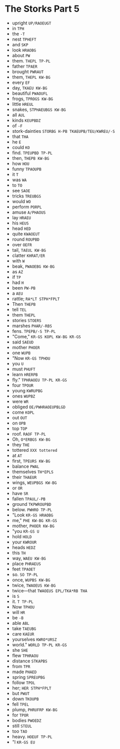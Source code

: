 # The Storks Part 5

* upright `UP/RAOEUGT`
* in `TPH`
* the `-T`
* nest `TPHEFT`
* and `SKP`
* look `HRAOBG`
* about `PW`
* them. `THEPL TP-PL`
* father `TPAER`
* brought `PWRAUT`
* them, `THEPL KW-BG`
* every `EF`
* day, `TKAEU KW-BG`
* beautiful `PWAOUFL`
* frogs, `TPROGS KW-BG`
* little `HREUL`
* snakes, `STPHAEUBGS KW-BG`
* all `AUL`
* kinds `KEUPBDZ`
* of `-F`
* stork-dainties `STORBG H-PB TKAEUPB/TEU/KWREU/-S`
* that `THA`
* he `E`
* could `KO`
* find. `TPEUPBD TP-PL`
* then, `THEPB KW-BG`
* how `HOU`
* funny `TPAOUPB`
* it `T`
* was `WA`
* to `TO`
* see `SAOE`
* tricks `TREUBGS`
* would `WO`
* perform `PORPL`
* amuse `A/PHAOUS`
* lay `HRAEU`
* his `HEUS`
* head `HED`
* quite `KWAOEUT`
* round `ROUPBD`
* over `OEFR`
* tail, `TAEUL KW-BG`
* clatter `KHRAT/ER`
* with `W`
* beak, `PWAOEBG KW-BG`
* as `AZ`
* if `TP`
* had `H`
* been `PW-PB`
* a `AEU`
* rattle; `RA*LT STPH*FPLT`
* Then `THEPB`
* tell `TEL`
* them `THEPL`
* stories `STOERS`
* marshes `PHAR/-RBS`
* fens. `TPEPB/-S TP-PL`
* "Come," `KR-GS KOPL KW-BG KR-GS`
* said `SAEUD`
* mother `PHOER`
* one `WUPB`
* "Now `KR-GS TPHOU`
* you `U`
* must `PHUFT`
* learn `HRERPB`
* fly." `TPHRAOEU TP-PL KR-GS`
* four `TPOUR`
* young `KWRUPBG`
* ones `WUPBZ`
* were `WR`
* obliged `OE/PWHRAOEUPBLGD`
* come `KOPL`
* out `OUT`
* on `OPB`
* top `TOP`
* roof. `RAOF TP-PL`
* Oh, `O*ERBGS KW-BG`
* they `THE`
* tottered `XXX tottered`
* at `AT`
* first, `TPEURS KW-BG`
* balance `PWAL`
* themselves `TH*EPLS`
* their `THAEUR`
* wings, `WEUPBGS KW-BG`
* or `OR`
* have `SR`
* fallen `TPAUL/-PB`
* ground `TKPWROUPBD`
* below. `PWHRO TP-PL`
* "Look `KR-GS HRAOBG`
* me," `PHE KW-BG KR-GS`
* mother, `PHOER KW-BG`
* "you `KR-GS U`
* hold `HOLD`
* your `KWROUR`
* heads `HEDZ`
* this `TH`
* way, `WAEU KW-BG`
* place `PHRAEUS`
* feet `TPAOET`
* so. `SO TP-PL`
* once, `WUPBS KW-BG`
* twice, `TWAOEUS KW-BG`
* twice—that `TWAOEUS EPL/TKA*RB THA`
* is `S`
* it. `T TP-PL`
* Now `TPHOU`
* will `HR`
* be `-B`
* able `ABL`
* take `TAEUBG`
* care `KAEUR`
* yourselves `KWRO*URSZ`
* world." `WORLD TP-PL KR-GS`
* she `SHE`
* flew `TPHRAOU`
* distance `STKAPBS`
* from `TPR`
* made `PHAED`
* spring `SPREUPBG`
* follow `TPOL`
* her; `HER STPH*FPLT`
* but `PWUT`
* down `TKOUPB`
* fell `TPEL`
* plump, `PHRUFRP KW-BG`
* for `TPOR`
* bodies `PWOEDZ`
* still `STEUL`
* too `TAO`
* heavy. `HOEUF TP-PL`
* "I `KR-GS EU`
